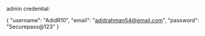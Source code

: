 admin credential:

{
  "username": "AdidR10",
  "email": "adidrahman54@gmail.com",
  "password": "Securepass@123"
}